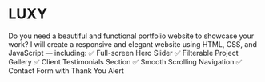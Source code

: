 # LUXY
 Do you need a beautiful and functional portfolio website to showcase your work?  I will create a responsive and elegant website using HTML, CSS, and JavaScript — including:  ✅ Full-screen Hero Slider ✅ Filterable Project Gallery ✅ Client Testimonials Section ✅ Smooth Scrolling Navigation ✅ Contact Form with Thank You Alert 
